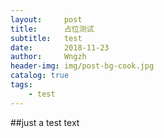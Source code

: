 ```yaml
---
layout:     post
title:      占位测试
subtitle:   test
date:       2018-11-23
author:     Wngzh
header-img: img/post-bg-cook.jpg
catalog: true
tags:
    - test
---
```


##just a test text